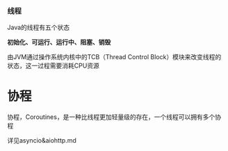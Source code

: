 ### 线程

Java的线程有五个状态

**初始化、可运行、运行中、阻塞、销毁**

由JVM通过操作系统内核中的TCB（Thread Control Block）模块来改变线程的状态，这一过程需要消耗CPU资源





# 协程

协程，Coroutines，是一种比线程更加轻量级的存在，一个线程可以拥有多个协程

详见asyncio&aiohttp.md